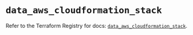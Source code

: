 # `data_aws_cloudformation_stack`

Refer to the Terraform Registry for docs: [`data_aws_cloudformation_stack`](https://registry.terraform.io/providers/hashicorp/aws/6.9.0/docs/data-sources/cloudformation_stack).
